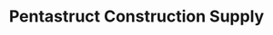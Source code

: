 ---
title: "Pentastruct Construction Supply"
url: /san-pablo/pentastruct-construction-supply/
shop: Eisenwaren
---